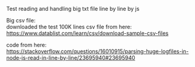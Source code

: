 Test reading and handling big txt file line by line by js  

Big csv file:  
downloaded the test 100K lines csv file from here:  
https://www.datablist.com/learn/csv/download-sample-csv-files  

code from here:  
https://stackoverflow.com/questions/16010915/parsing-huge-logfiles-in-node-js-read-in-line-by-line/23695940#23695940  